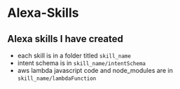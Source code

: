 # Alexa-Skills
 
## Alexa skills I have created

-  each skill is in a folder titled `skill_name`
-  intent schema is in `skill_name/intentSchema`
-  aws lambda javascript code and node_modules are in `skill_name/lambdaFunction`




